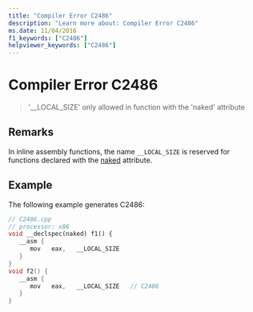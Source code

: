 ```yaml
---
title: "Compiler Error C2486"
description: "Learn more about: Compiler Error C2486"
ms.date: 11/04/2016
f1_keywords: ["C2486"]
helpviewer_keywords: ["C2486"]
---
```

# Compiler Error C2486

> '__LOCAL_SIZE' only allowed in function with the 'naked' attribute

## Remarks

In inline assembly functions, the name `__LOCAL_SIZE` is reserved for functions declared with the [naked](../../cpp/naked-cpp.md) attribute.

## Example

The following example generates C2486:

```cpp
// C2486.cpp
// processor: x86
void __declspec(naked) f1() {
   __asm {
      mov   eax,   __LOCAL_SIZE
   }
}
void f2() {
   __asm {
      mov   eax,   __LOCAL_SIZE   // C2486
   }
}
```
